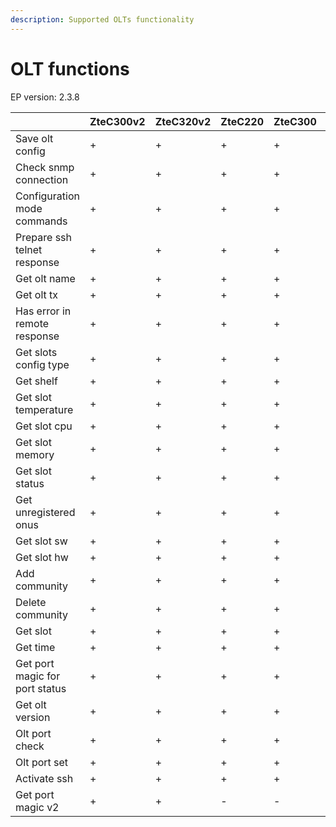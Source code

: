 ```yaml
---
description: Supported OLTs functionality
---
```


# OLT functions

EP version: 2.3.8

|                                | ZteC300v2 | ZteC320v2 | ZteC220 | ZteC300 | ZteC320 | HuaweiMa5608tOlt | BdcomP3310BOlt | BdcomP3310COlt |
| ------------------------------ | --------- | --------- | ------- | ------- | ------- | ---------------- | -------------- | -------------- |
| Save olt config                | +         | +         | +       | +       | +       | +                | +              | +              |
| Check snmp connection          | +         | +         | +       | +       | +       | +                | +              | +              |
| Configuration mode commands    | +         | +         | +       | +       | +       | +                | +              | +              |
| Prepare ssh telnet response    | +         | +         | +       | +       | +       | +                | +              | +              |
| Get olt name                   | +         | +         | +       | +       | +       | +                | +              | +              |
| Get olt tx                     | +         | +         | +       | +       | +       | +                | +              | +              |
| Has error in remote response   | +         | +         | +       | +       | +       | +                | +              | +              |
| Get slots config type          | +         | +         | +       | +       | +       | +                | +              | +              |
| Get shelf                      | +         | +         | +       | +       | +       | +                | +              | +              |
| Get slot temperature           | +         | +         | +       | +       | +       | +                | +              | +              |
| Get slot cpu                   | +         | +         | +       | +       | +       | +                | +              | +              |
| Get slot memory                | +         | +         | +       | +       | +       | +                | +              | +              |
| Get slot status                | +         | +         | +       | +       | +       | +                | -              | -              |
| Get unregistered onus          | +         | +         | +       | +       | +       | +                | -              | -              |
| Get slot sw                    | +         | +         | +       | +       | +       | +                | -              | -              |
| Get slot hw                    | +         | +         | +       | +       | +       | +                | -              | -              |
| Add community                  | +         | +         | +       | +       | +       | +                | -              | -              |
| Delete community               | +         | +         | +       | +       | +       | +                | -              | -              |
| Get slot                       | +         | +         | +       | +       | +       | -                | -              | -              |
| Get time                       | +         | +         | +       | +       | +       | -                | -              | -              |
| Get port magic for port status | +         | +         | +       | +       | +       | -                | -              | -              |
| Get olt version                | +         | +         | +       | +       | +       | -                | -              | -              |
| Olt port check                 | +         | +         | +       | +       | +       | -                | -              | -              |
| Olt port set                   | +         | +         | +       | +       | +       | -                | -              | -              |
| Activate ssh                   | +         | +         | +       | +       | +       | -                | -              | -              |
| Get port magic v2              | +         | +         | -       | -       | -       | -                | -              | -              |
